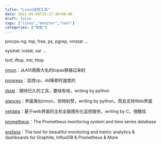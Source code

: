 ```yaml
---
title: "Linux监控工具"
date: 2021-05-08T15:17:38+08:00
draft: false
tags: ["linux","monitor","tool"]
categories: ["技能"]
---
```


procps-ng: top, free, ps, pgrep, vmstat ...

sysstat: iostat, sar ...

lsof, iftop, mtr, htop

[nmon](http://nmon.sourceforge.net/)：从AIX鼎鼎大名的topas移植过来的

[progress](https://github.com/Xfennec/progress)：监控cp，dd等即时速度的

[dstat](http://dag.wiee.rs/home-made/dstat/)：期待已久的工具，要啥有啥，writing by python

[glances](http://nicolargo.github.io/glances/)：界面类似nmon，但特别赞，writing by python，而且支持Web界面

[netdata](https://my-netdata.io/)：基于web界面的主机全能图形化监控服务，writing by C，很酷炫

[prometheus](https://github.com/prometheus/prometheus)：The Prometheus monitoring system and time series database

[grafana](https://github.com/grafana/grafana)：The tool for beautiful monitoring and metric analytics & dashboards for Graphite, InfluxDB & Prometheus & More

